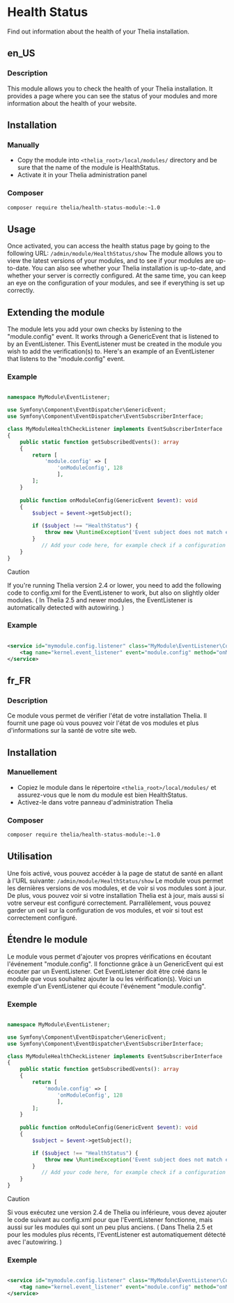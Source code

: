 # Health Status

Find out information about the health of your Thelia installation.

## en_US

### Description

This module allows you to check the health of your Thelia installation. It provides a page where you can see the status
of your modules and more information about the health of your website.

## Installation

### Manually

* Copy the module into ```<thelia_root>/local/modules/``` directory and be sure that the name of the module is
  HealthStatus.
* Activate it in your Thelia administration panel

### Composer

```bash
composer require thelia/health-status-module:~1.0
```

## Usage

Once activated, you can access the health status page by going to the following
URL: ```/admin/module/HealthStatus/show```
The module allows you to view the latest versions of your modules, and to see if your modules are up-to-date. You can
also see whether your Thelia installation is up-to-date, and whether your server is correctly configured.
At the same time, you can keep an eye on the configuration of your modules, and see if everything is set up correctly.

## Extending the module

The module lets you add your own checks by listening to the "module.config" event. It works through a GenericEvent that
is listened to by an EventListener.
This EventListener must be created in the module you wish to add the verification(s) to.
Here's an example of an EventListener that listens to the "module.config" event.

### Example

```php

namespace MyModule\EventListener;

use Symfony\Component\EventDispatcher\GenericEvent;
use Symfony\Component\EventDispatcher\EventSubscriberInterface;

class MyModuleHealthCheckListener implements EventSubscriberInterface
{
    public static function getSubscribedEvents(): array
    {
        return [
            'module.config' => [
                'onModuleConfig', 128
                ],
        ];
    }
    
    public function onModuleConfig(GenericEvent $event): void
    {
        $subject = $event->getSubject();

        if ($subject !== "HealthStatus") {
            throw new \RuntimeException('Event subject does not match expected value');
        }
           // Add your code here, for example check if a configuration is set
    }
}
```

> [!CAUTION]
> If you're running Thelia version 2.4 or lower, you need to add the following code to config.xml for the EventListener
> to work, but also on slightly older modules. ( In Thelia 2.5 and newer modules, the EventListener is automatically
> detected with autowiring. )

### Example

```xml

<service id="mymodule.config.listener" class="MyModule\EventListener\ConfigListener">
    <tag name="kernel.event_listener" event="module.config" method="onModuleConfig"/>
</service>
```

## fr_FR

### Description

Ce module vous permet de vérifier l'état de votre installation Thelia. Il fournit une page où vous pouvez voir l'état de
vos modules et plus d'informations sur la santé de votre site web.

## Installation

### Manuellement

* Copiez le module dans le répertoire ```<thelia_root>/local/modules/``` et assurez-vous que le nom du module est bien
  HealthStatus.
* Activez-le dans votre panneau d'administration Thelia

### Composer

```bash
composer require thelia/health-status-module:~1.0
```

## Utilisation

Une fois activé, vous pouvez accéder à la page de statut de santé en allant à l'URL
suivante: ```/admin/module/HealthStatus/show```
Le module vous permet les dernières versions de vos modules, et de voir si vos modules sont à jour. De plus, vous pouvez
voir si votre installation Thelia est à jour, mais aussi si votre serveur est configuré correctement.
Parrallèlement, vous pouvez garder un oeil sur la configuration de vos modules, et voir si tout est correctement
configuré.

## Étendre le module

Le module vous permet d'ajouter vos propres vérifications en écoutant l'événement "module.config". Il fonctionne grâce à
un GenericEvent qui est écouter par un EventListener.
Cet EventListener doit être créé dans le module que vous souhaitez ajouter la ou les vérification(s).
Voici un exemple d'un EventListener qui écoute l'événement "module.config".

### Exemple

```php

namespace MyModule\EventListener;

use Symfony\Component\EventDispatcher\GenericEvent;
use Symfony\Component\EventDispatcher\EventSubscriberInterface;

class MyModuleHealthCheckListener implements EventSubscriberInterface
{
    public static function getSubscribedEvents(): array
    {
        return [
            'module.config' => [
                'onModuleConfig', 128
                ],
        ];
    }
    
    public function onModuleConfig(GenericEvent $event): void
    {
        $subject = $event->getSubject();

        if ($subject !== "HealthStatus") {
            throw new \RuntimeException('Event subject does not match expected value');
        }
           // Add your code here, for example check if a configuration is set
    }
}
```

> [!CAUTION]
> Si vous exécutez une version 2.4 de Thelia ou inférieure, vous devez ajouter le code suivant au config.xml pour que
> l'EventListener fonctionne, mais aussi sur les modules qui sont un peu plus anciens. ( Dans Thelia 2.5 et pour les
> modules plus récents, l'EventListener est automatiquement détecté avec l'autowiring. )

### Exemple

```xml

<service id="mymodule.config.listener" class="MyModule\EventListener\ConfigListener">
    <tag name="kernel.event_listener" event="module.config" method="onModuleConfig"/>
</service>
```




